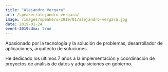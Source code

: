 ```yaml
---
title: "Alejandro Vergara"
url: /speaker/alejandro-vergara/
image: /images/speakers/2019/01/alejandro-vergara.jpg
date: 2019-01-24
event-2019cdmx: true
---
```


Apasionado por la tecnología y la solución de problemas, desarrollador de aplicaciones, arquitecto de soluciones.

He dedicado los últimos 7 años a la implementación y coordinación de proyectos de análisis de datos y adquisiciones en gobierno.